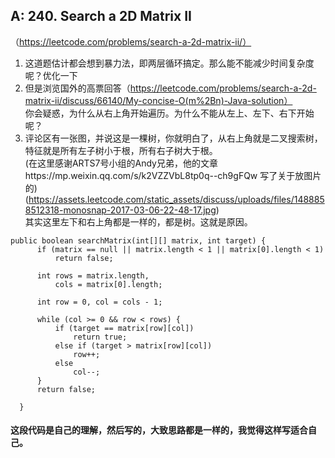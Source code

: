 
## A: 240. Search a 2D Matrix II
（https://leetcode.com/problems/search-a-2d-matrix-ii/）
  1. 这道题估计都会想到暴力法，即两层循环搞定。那么能不能减少时间复杂度呢？优化一下
  2. 但是浏览国外的高票回答（https://leetcode.com/problems/search-a-2d-matrix-ii/discuss/66140/My-concise-O(m%2Bn)-Java-solution）  
  你会疑惑，为什么从右上角开始遍历。为什么不能从左上、左下、右下开始呢？
  3. 评论区有一张图，并说这是一棵树，你就明白了，从右上角就是二叉搜索树，特征就是所有左子树小于根，所有右子树大于根。  
  (在这里感谢ARTS7号小组的Andy兄弟，他的文章https://mp.weixin.qq.com/s/k2VZZVbL8tp0q--ch9gFQw 写了关于放图片的)  
  (https://assets.leetcode.com/static_assets/discuss/uploads/files/1488858512318-monosnap-2017-03-06-22-48-17.jpg)  
  其实这里左下和右上角都是一样的，都是树。这就是原因。
  ```javascrit
  public boolean searchMatrix(int[][] matrix, int target) {
        if (matrix == null || matrix.length < 1 || matrix[0].length < 1) 
            return false;
        
        int rows = matrix.length,
            cols = matrix[0].length;
        
        int row = 0, col = cols - 1;
        
        while (col >= 0 && row < rows) {
            if (target == matrix[row][col])
                return true;
            else if (target > matrix[row][col])
                row++;
            else
                col--;
        }
        return false;
        
    }
  ```
  #### 这段代码是自己的理解，然后写的，大致思路都是一样的，我觉得这样写适合自己。
